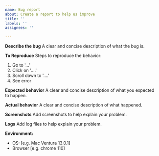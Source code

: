 ```yaml
---
name: Bug report
about: Create a report to help us improve
title: ''
labels: ''
assignees: ''

---
```


**Describe the bug**
A clear and concise description of what the bug is.

**To Reproduce**
Steps to reproduce the behavior:
1. Go to '...'
2. Click on '....'
3. Scroll down to '....'
4. See error

**Expected behavior**
A clear and concise description of what you expected to happen.

**Actual behavior**
A clear and concise description of what happened.

**Screenshots**
Add screenshots to help explain your problem.

**Logs**
Add log files to help explain your problem.

**Environment:**
 - OS: [e.g. Mac Ventura 13.0.1]
 - Browser [e.g. chrome 110]
